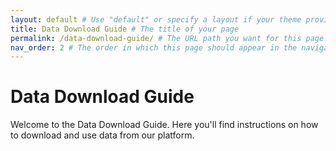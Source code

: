 ```yaml
---
layout: default # Use "default" or specify a layout if your theme provides specific layouts for pages
title: Data Download Guide # The title of your page
permalink: /data-download-guide/ # The URL path you want for this page
nav_order: 2 # The order in which this page should appear in the navigation menu, if applicable
---
```


# Data Download Guide

Welcome to the Data Download Guide. Here you'll find instructions on how to download and use data from our platform.

<!-- Add more content here -->
